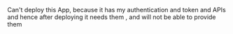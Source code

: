Can't deploy this App, because it has my authentication and token and APIs and hence after deploying it needs them , and will not be able to provide them

